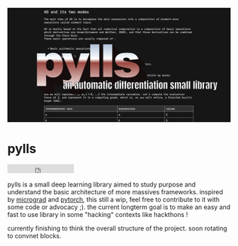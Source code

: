 ![pylls](Pylls.png)
# pylls

<iframe src="https://ghbtns.com/github-btn.html?user=twbs&repo=bootstrap&type=star&count=true" frameborder="0" scrolling="0" width="150" height="20" title="GitHub"></iframe>

pylls is a small deep learning library aimed to study purpose and understand the basic architecture of more massives frameworks.
inspired by [micrograd](https://github.com/karpathy/micrograd/tree/master) and [pytorch](https://github.com/pytorch/pytorch), this still a wip, feel free to contribute to it with some code or advocacy ;).
the current longterm goal is to make an easy and fast to use library in some "hacking" contexts like hackthons ! 

currently finishing to think the overall structure of the project. soon rotating to convnet blocks.



 
